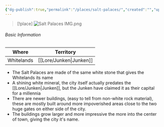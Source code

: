 ```yaml
---
{"dg-publish":true,"permalink":"/places/salt-palaces/","created":"","updated":""}
---
```



> [!place]
> ![Salt Palaces IMG.png](/img/user/z_Assets/Salt%20Palaces%20IMG.png)

###### Basic Information 

| **Where** | **Territory** |
| --------- | ---------- |
| Whitelands | [[Lore/Junken\|Junken]] |

- The Salt Palaces are made of the same white stone that gives the Whitelands its name
- A shining white mineral, the city itself actually predates the [[Lore/Junken\|Junken]], but the Junken have claimed it as their capital for a millennia
- There are newer buildings, (easy to tell from non-white rock material), these are mostly built around more impoverished areas close to the two huge gates on either side of the city. 
- The buildings grow larger and more impressive the more into the center of town, giving the city it's name.


